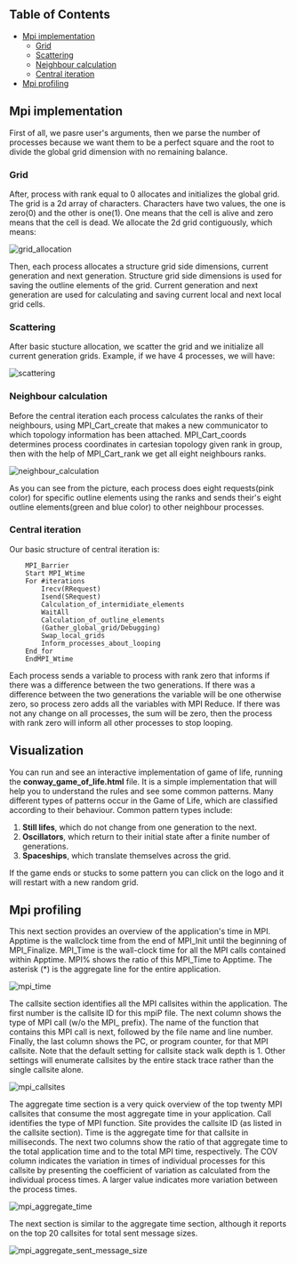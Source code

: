## Table of Contents

* [Mpi implementation](https://github.com/ZamanidisAlexios/conway_game_of_life/tree/master/source#mpi-implementation)
  * [Grid](https://github.com/ZamanidisAlexios/conway_game_of_life/tree/master/source#grid)
  * [Scattering](https://github.com/ZamanidisAlexios/conway_game_of_life/tree/master/source#scattering)
  * [Neighbour calculation](https://github.com/ZamanidisAlexios/conway_game_of_life/tree/master/source#neighbour-calculation)
  * [Central iteration](https://github.com/ZamanidisAlexios/conway_game_of_life/tree/master/source#central-iteration)
* [Mpi profiling](https://github.com/ZamanidisAlexios/conway_game_of_life/tree/master/source#mpi-profiling)

## Mpi implementation

First of all, we pasre user's arguments, then we parse the number of processes because we want them to be a perfect 
square and the root to divide the global grid dimension with no remaining balance.

### Grid

After, process with rank equal to 0 allocates and initializes the global grid. The grid is a 2d array of characters. 
Characters have two values, the one is zero(0) and the other is one(1). One means that the cell is alive and zero means 
that the cell is dead. We allocate the 2d grid contiguously, which means:

![grid_allocation](https://user-images.githubusercontent.com/48658768/70812965-5898ca00-1dd1-11ea-893a-3ad410c0b58d.png)

Then, each process allocates a structure grid side dimensions, current generation and next generation. Structure grid side 
dimensions is used for saving the outline elements of the grid. Current generation and next generation are used for calculating 
and saving current local and next local grid cells.

### Scattering

After basic stucture allocation, we scatter the grid and we initialize all current generation grids. Example, if we have 4 
processes, we will have:

![scattering](https://user-images.githubusercontent.com/48658768/70816300-de1f7880-1dd7-11ea-9dbb-22685ad61715.png)

### Neighbour calculation

Before the central iteration each process calculates the ranks of their neighbours, using MPI_Cart_create that makes a new 
communicator to which topology information has been attached. MPI_Cart_coords determines process coordinates in cartesian 
topology given rank in group, then with the help of MPI_Cart_rank we get all eight neighbours ranks.

![neighbour_calculation](https://user-images.githubusercontent.com/48658768/79388040-58722c00-7f75-11ea-9d33-5b6cfb738663.png)

As you can see from the picture, each process does eight requests(pink color) for specific outline elements using the ranks 
and sends their's eight outline elements(green and blue color) to other neighbour processes.

### Central iteration

Our basic structure of central iteration is:

```
    MPI_Barrier
    Start MPI_Wtime
    For #iterations
        Irecv(RRequest)
        Isend(SRequest)
        Calculation_of_intermidiate_elements
        WaitAll
        Calculation_of_outline_elements
        (Gather_global_grid/Debugging)
        Swap_local_grids
        Inform_processes_about_looping
    End_for
    EndMPI_Wtime
```

Each process sends a variable to process with rank zero that informs if there was a difference between the two generations. 
If there was a difference between the two generations the variable will be one otherwise zero, so process zero adds all the 
variables with MPI Reduce. If there was not any change on all processes, the sum will be zero, then the process with rank 
zero will inform all other processes to stop looping.

## Visualization

You can run and see an interactive implementation of game of life, running the **conway_game_of_life.html** file.
It is a simple implementation that will help you to understand the rules and see some common patterns.
Many different types of patterns occur in the Game of Life, which are classified according to their behaviour.
Common pattern types include:

1. **Still lifes**, which do not change from one generation to the next.
2. **Oscillators**, which return to their initial state after a finite number of generations.
3. **Spaceships**, which translate themselves across the grid.

If the game ends or stucks to some pattern you can click on the logo and it will restart with a new random grid.

## Mpi profiling

This next section provides an overview of the application's time in MPI. Apptime is the wallclock time from the end of MPI_Init until the beginning of MPI_Finalize. MPI_Time is the wall-clock time for all the MPI calls contained within Apptime. MPI% shows the ratio of this MPI_Time to Apptime. The asterisk (*) is the aggregate line for the entire application.

![mpi_time](https://user-images.githubusercontent.com/48658768/74974713-6badc300-542e-11ea-93b0-f1520c9eded4.png)

The callsite section identifies all the MPI callsites within the application. The first number is the callsite ID for this mpiP file. The next column shows the type of MPI call (w/o the MPI_ prefix). The name of the function that contains this MPI call is next, followed by the file name and line number. Finally, the last column shows the PC, or program counter, for that MPI callsite. Note that the default setting for callsite stack walk depth is 1. Other settings will enumerate callsites by the entire stack trace rather than the single callsite alone.

![mpi_callsites](https://user-images.githubusercontent.com/48658768/74974724-723c3a80-542e-11ea-82ee-5ea57a675867.png)

The aggregate time section is a very quick overview of the top twenty MPI callsites that consume the most aggregate time in your application. Call identifies the type of MPI function. Site provides the callsite ID (as listed in the callsite section). Time is the aggregate time for that callsite in milliseconds. The next two columns show the ratio of that aggregate time to the total application time and to the total MPI time, respectively. The COV column indicates the variation in times of individual processes for this callsite by presenting the coefficient of variation as calculated from the individual process times. A larger value indicates more variation between the process times.

![mpi_aggregate_time](https://user-images.githubusercontent.com/48658768/74974731-75372b00-542e-11ea-93ab-e5340fe95051.png)

The next section is similar to the aggregate time section, although it reports on the top 20 callsites for total sent message sizes.

![mpi_aggregate_sent_message_size](https://user-images.githubusercontent.com/48658768/74974743-79fbdf00-542e-11ea-9298-1e0153194937.png)
